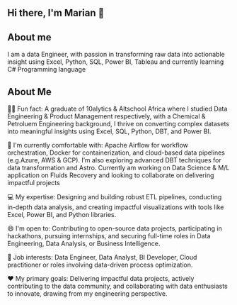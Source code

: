 ## Hi there, I'm Marian 👋
## About me
I am a data Engineer, with passion in transforming raw data into actionable insight using Excel, Python, SQL, Power BI, Tableau and currently learning C# Programming language 

## About Me
👨‍💻 Fun fact: A graduate of 10alytics & Altschool Africa where I studied Data Engineering & Product Management respectively, with a Chemical & Petroluem Engineering background, I thrive on converting complex datasets into meaningful insights using Excel, SQL, Python, DBT, and Power BI.

🌱 I'm currently comfortable with: Apache Airflow for workflow orchestration, Docker for containerization, and cloud-based data pipelines (e.g.Azure, AWS & GCP). I’m also exploring advanced DBT techniques for data transformation and Astro. Currently am working on Data Science & M/L application on Fluids Recovery
 and looking to collaborate on delivering impactful projects

💻 My expertise: Designing and building robust ETL pipelines, conducting in-depth data analysis, and creating impactful visualizations with tools like Excel, Power BI, and Python libraries.

😄 I'm open to: Contributing to open-source data projects, participating in hackathons, pursuing internships, and securing full-time roles in Data Engineering, Data Analysis, or Business Intelligence.

💼 Job interests: Data Engineer, Data Analyst, BI Developer, Cloud practitioner or roles involving data-driven process optimization.

❤ My primary goals: Delivering impactful data projects, actively contributing to the data community, and collaborating with data enthusiasts to innovate, drawing from my engineering perspective.




  
